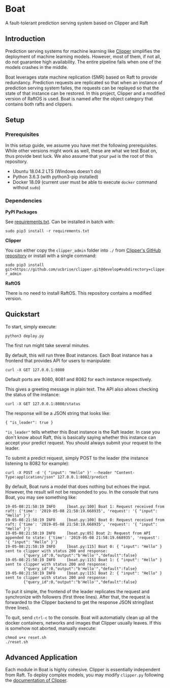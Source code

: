 # Boat
A fault-tolerant prediction serving system based on Clipper and Raft

## Introduction
Prediction serving systems for machine learning like [Clipper](https://clipper.ai) simplifies the deployment of machine learning models. However, most of them, if not all, do not guarantee high availability. The entire pipeline fails when one of the models crashes in the middle. 

Boat leverages state machine replication (SMR) based on Raft to provide redundancy. Prediction requests are replicated so that when an instance of prediction serving system failes, the requests can be replayed so that the state of that instance can be restored. In this project, Clipper and a modified version of RaftOS is used. Boat is named after the object category that contains both rafts and clippers.

## Setup
### Prerequisites  
In this setup guide, we assume you have met the following prerequisites. While other versions might work as well, these are what we test Boat on, thus provide best luck. We also assume that your `pwd` is the root of this repository.
- Ubuntu 18.04.2 LTS (Windows doesn't do)
- Python 3.6.3 (with python3-pip installed)
- Docker 18.09 (current user must be able to execute `docker` command without `sudo`)

### Dependencies
**PyPI Packages**

See [requirements.txt](https://github.com/jitaogithub/boat/blob/master/requirements.txt). Can be installed in batch with:

`sudo pip3 install -r requirements.txt`

**Clipper**  

You can either copy the `clipper_admin` folder into `./` from [Clipper's GitHub repository](https://github.com/ucbrise/clipper) or install with a single command:

`sudo pip3 install git+https://github.com/ucbrise/clipper.git@develop#subdirectory=clipper_admin`

**RaftOS**  

There is no need to install RaftOS. This repository contains a modified version.

## Quickstart
To start, simply execute:

`python3 deploy.py`

The first run might take several minutes. 

By default, this will run three Boat instances. Each Boat instance has a frontend that provides API for users to manipulate:

`curl -X GET 127.0.0.1:8080` 

Default ports are 8080, 8081 and 8082 for each instance respectively.

This gives a greeting message in plain text. The API also allows checking the status of the instance:

`curl -X GET 127.0.0.1:8080/status`

The response will be a JSON string that looks like:

`{ "is_leader": true }`

`"is_leader"` tells whether this Boat instance is the Raft leader. In case you don't know about Raft, this is basically saying whether this instance can accept your predict request. You should always submit your request to the leader.

To submit a predict request, simply POST to the leader (the instance listening to 8082 for example):

`curl -X POST -d '{ "input": "Hello" }' --header "Content-Type:application/json" 127.0.0.1:8082/predict`

By default, Boat runs a model that does nothing but echoes the input. However, the result will not be responded to you. In the console that runs Boat, you may see something like:

```
19-05-08:21:58:19 INFO     [boat.py:100] Boat 1: Request received from raft: {'time': '2019-05-08 21:58:19.668935', 'request': '{ "input": "Hello" }'}
19-05-08:21:58:19 INFO     [boat.py:100] Boat 0: Request received from raft: {'time': '2019-05-08 21:58:19.668935', 'request': '{ "input": "Hello" }'}
19-05-08:21:58:19 INFO     [boat.py:85] Boat 2: Request from API appended to state: {'time': '2019-05-08 21:58:19.668935', 'request': '{ "input": "Hello" }'}
19-05-08:21:58:19 INFO     [boat.py:115] Boat 0: { "input": "Hello" } sent to clipper with status 200 and response:
        {"query_id":0,"output":"b'Hello'","default":false}
19-05-08:21:58:19 INFO     [boat.py:115] Boat 1: { "input": "Hello" } sent to clipper with status 200 and response:
        {"query_id":0,"output":"b'Hello'","default":false}
19-05-08:21:58:19 INFO     [boat.py:115] Boat 2: { "input": "Hello" } sent to clipper with status 200 and response:
        {"query_id":0,"output":"b'Hello'","default":false}
```

To put it simple, the frontend of the leader replicates the request and synchronize with followers (first three lines). After that, the request is forwarded to the Clipper backend to get the response JSON string(last three lines).

To quit, send `ctrl-c` to the console. Boat will automatially clean up all the docker containers, networks and images that Clipper usually leaves. If this is somehow not aborted, manually execute:

```shell
chmod u+x reset.sh
./reset.sh
```

## Advanced Application
Each module in Boat is highly cohesive. Clipper is essentially independent from Raft. To deploy complex models, you may modify `clipper.py` following the [documentation of Clipper](http://docs.clipper.ai/en/latest/model_deployers.html).